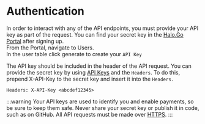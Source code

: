# Authentication

In order to interact with any of the API endpoints, you must provide your API key as part of the request. You can find your secret key in the <a href="https://go.merchantportal.prod.haloplus.io/auth/login" target="_blank">Halo.Go Portal</a> after signing up.\
From the  Portal, navigate to Users. \
In the user table click generate to create  your `API Key`&#x20;

The API key should be included in the header of the API request. You can provide the secret key by using <a href="https://swagger.io/docs/specification/authentication/api-keys/" target="_blank">API Keys</a> and the `Headers`. To do this, prepend X-API-Key to the secret key and insert it into the `Headers.`

```
Headers: X-API-Key <abcdef12345>
```

:::warning
Your API keys are used to identify you and enable payments, so be sure to keep them safe. Never share your secret key or publish it in code, such as on GitHub. All API requests must be made over <a href="http://en.wikipedia.org/wiki/HTTP_Secure" target="_blank">HTTPS</a>.
:::
